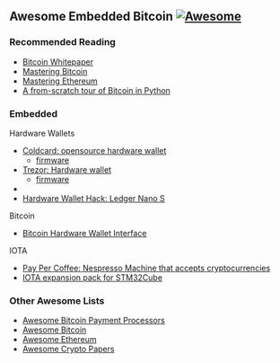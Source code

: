 ## Awesome Embedded Bitcoin [![Awesome](https://awesome.re/badge-flat.svg)](https://awesome.re)

### Recommended Reading
- [Bitcoin Whitepaper](/pdf/bitcoin.pdf)
- [Mastering Bitcoin](/pdf/mastering-bitcoin.pdf)
- [Mastering Ethereum](/pdf/mastering-ethereum.pdf)
- [A from-scratch tour of Bitcoin in Python](http://karpathy.github.io/2021/06/21/blockchain/)

### Embedded
Hardware Wallets
- [Coldcard: opensource hardware wallet](https://coldcardwallet.com/)
    - [firmware](https://github.com/Coldcard/firmware)
- [Trezor: Hardware wallet](https://trezor.io/)
    - [firmware](https://github.com/trezor/trezor-firmware)
- 
- [Hardware Wallet Hack: Ledger Nano S](https://www.youtube.com/watch?v=nNBktKw9Is4&list=PLhixgUqwRTjyLgF4x-ZLVFL-CRTCrUo03)

Bitcoin
- [Bitcoin Hardware Wallet Interface](https://github.com/bitcoin-core/HWI)

IOTA
- [Pay Per Coffee: Nespresso Machine that accepts cryptocurrencies](https://www.hackster.io/l3wi/pay-per-coffee-a6e55f)
- [IOTA expansion pack for STM32Cube](https://www.st.com/en/embedded-software/x-cube-iota1.html)

### Other Awesome Lists
- [Awesome Bitcoin Payment Processors](https://github.com/alexk111/awesome-bitcoin-payment-processors#readme)
- [Awesome Bitcoin](https://github.com/igorbarinov/awesome-bitcoin#readme)
- [Awesome Ethereum](https://github.com/ttumiel/Awesome-Ethereum)
- [Awesome Crypto Papers](https://github.com/pFarb/awesome-crypto-papers#readme)

